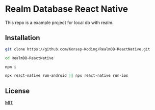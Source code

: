 # Realm Database React Native

This repo is a example project for local db with realm.

## Installation


```bash
git clone https://github.com/Konsep-Koding/RealmDB-ReactNative.git
```

```bash
cd RealmDB-ReactNative
```

```bash
npm i
```

```bash
npx react-native run-android || npx react-native run-ios
```

## License
[MIT](https://choosealicense.com/licenses/mit/)
